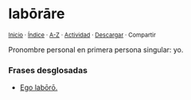 # labōrāre
<sup>[Inicio](../../../../index.md) · [Índice](../../../../indices/latin-espanol-l.md) · [A-Z](../../../../indices/alfabetico.md) · [Actividad](../../../../indices/actividad.md) · <a href="../../../../l/a/b/laborare.html" download="jucardus-laborare.html">Descargar</a> · Compartir</sup>

Pronombre personal en primera persona singular: yo.

### Frases desglosadas

* [Ego labōrō.](../../../../contenido/e/g/o/ego-laboro.md)
